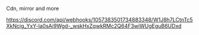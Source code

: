Cdn, mirror and more

https://discord.com/api/webhooks/1057383501734883348/W1J8h7LCtnTc5XkNcig_YxY-la0sAi9Wgd-_wskHxZqwkRMc2Q64F3wiWUgEguB6UDxd
